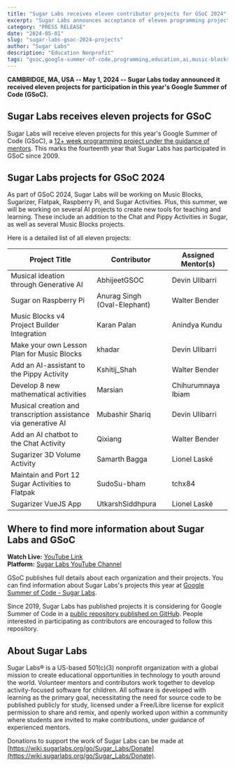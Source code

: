```yaml
---
title: "Sugar Labs receives eleven contributor projects for GSoC 2024"
excerpt: "Sugar Labs announces acceptance of eleven programming projects for Google Summer of Code 2024, including work on Music Blocks, Sugarizer, AI tools, and more."
category: "PRESS RELEASE"
date: "2024-05-01"
slug: "sugar-labs-gsoc-2024-projects"
author: "Sugar Labs"
description: "Education Nonprofit"
tags: "gsoc,google-summer-of-code,programming,education,ai,music-blocks,sugarizer,open-source,mentorship"
---
```


<!-- markdownlint-disable -->

**CAMBRIDGE, MA, USA -- May 1, 2024 -- Sugar Labs today announced it received eleven projects for participation in this year's Google Summer of Code (GSoC).**

## Sugar Labs receives eleven projects for GSoC

Sugar Labs will receive eleven projects for this year's Google Summer of Code (GSoC), a [12+ week programming project under the guidance of mentors](https://summerofcode.withgoogle.com/). This marks the fourteenth year that Sugar Labs has participated in GSoC since 2009.

## Sugar Labs projects for GSoC 2024

As part of GSoC 2024, Sugar Labs will be working on Music Blocks, Sugarizer, Flatpak, Raspberry Pi, and Sugar Activities. Plus, this summer, we will be working on several AI projects to create new tools for teaching and learning. These include an addition to the Chat and Pippy Activities in Sugar, as well as several Music Blocks projects.

Here is a detailed list of all eleven projects:

| Project Title                                          | Contributor              | Assigned Mentor(s)      |
|--------------------------------------------------------|--------------------------|--------------------------|
| Musical ideation through Generative AI                 | AbhijeetGSOC             | Devin Ulibarri           |
| Sugar on Raspberry Pi                                  | Anurag Singh (Oval-Elephant) | Walter Bender      |
| Music Blocks v4 Project Builder Integration            | Karan Palan              | Anindya Kundu            |
| Make your own Lesson Plan for Music Blocks             | khadar                   | Devin Ulibarri           |
| Add an AI-assistant to the Pippy Activity              | Kshitij_Shah             | Walter Bender            |
| Develop 8 new mathematical activities                  | Marsian                  | Chihurumnaya Ibiam       |
| Musical creation and transcription assistance via generative AI | Mubashir Shariq     | Devin Ulibarri           |
| Add an AI chatbot to the Chat Activity                 | Qixiang                  | Walter Bender            |
| Sugarizer 3D Volume Activity                           | Samarth Bagga            | Lionel Laské             |
| Maintain and Port 12 Sugar Activities to Flatpak       | SudoSu-bham              | tchx84                   |
| Sugarizer VueJS App                                    | UtkarshSiddhpura         | Lionel Laské             |

## Where to find more information about Sugar Labs and GSoC

**Watch Live:** [YouTube Link](https://www.youtube.com/watch?v=vLiCumKjofc)  
**Platform:** [Sugar Labs YouTube Channel](https://www.youtube.com/@SugarlabsOrg-EN/streams)

GSoC publishes full details about each organization and their projects. You can find information about Sugar Labs's projects this year at [Google Summer of Code - Sugar Labs](https://summerofcode.withgoogle.com/programs/2024/organizations/sugar-labs).

Since 2019, Sugar Labs has published projects it is considering for Google Summer of Code in a [public repository published on GitHub](https://github.com/sugarlabs/GSoC). People interested in participating as contributors are encouraged to follow this repository.

## About Sugar Labs

Sugar Labs® is a US-based 501(c)(3) nonprofit organization with a global mission to create educational opportunities in technology to youth around the world. Volunteer mentors and contributors work together to develop activity-focused software for children. All software is developed with learning as the primary goal, necessitating the need for source code to be published publicly for study, licensed under a Free/Libre license for explicit permission to share and remix, and openly worked upon within a community where students are invited to make contributions, under guidance of experienced mentors.

Donations to support the work of Sugar Labs can be made at [https://wiki.sugarlabs.org/go/Sugar_Labs/Donate](https://wiki.sugarlabs.org/go/Sugar_Labs/Donate).